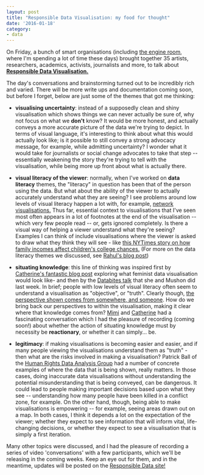 ```yaml
---
layout: post
title: "Responsible Data Visualisation: my food for thought"
date: '2016-01-18'
category:
- data
---
```


On Friday, a bunch of smart organisations (including [the engine room](theengineroom.org), where I'm spending a lot of time these days) brought together 35 artists, researchers, academics, activists, journalists and more, to talk about [**Responsible Data Visualisation.**](https://responsibledata.io/forums/data-visualization/)

The day's conversations and brainstorming turned out to be incredibly rich and varied. There will be more write ups and documentation coming soon, but before I forget, below are just some of the themes that got me thinking:

<!--more-->

* **visualising uncertainty**: instead of a supposedly clean and shiny visualisation which shows things we can never actually be sure of, why not focus on what we **don't** know? It would be more honest, and actually conveys a more accurate picture of the data we're trying to depict. In terms of visual language, it's interesting to think about what this would actually look like; is it possible to still convey a strong advocacy message, for example, while admitting uncertainty? I wonder what it would take for journalists or social change advocates to take that step -- essentially weakening the story they're trying to tell with the visualisation, while being more up front about what is actually there.

* **visual literacy of the viewer**: normally, when I've worked on **data literacy** themes, the "literacy" in question has been that of the person using the data. But what about the ability of the viewer to actually accurately understand what they are seeing? I see problems around low levels of visual literacy happen a lot with, for example, [network visualisations.](https://visualisingadvocacy.org/blog/if-everything-network-nothing-network) Thus far, essential context to visualisations that I've seen most often appears in a lot of footnotes at the end of the visualisation -- which very few people read -- or, gets ignored completely. 
Is there a visual way of helping a viewer understand what they're seeing? Examples I can think of include visualisations where the viewer is asked to draw what they think they will see - like [this NYTimes story on how family incomes affect children's college chances.](http://www.nytimes.com/interactive/2015/05/28/upshot/you-draw-it-how-family-income-affects-childrens-college-chances.html) (For more on the data literacy themes we discussed, see [Rahul's blog post](http://datatherapy.org/2016/01/18/talking-visualization-literacy-at-rdfviz/))

* **situating knowledge**: this line of thinking was inspired first by [Catherine's fantastic blog post](https://civic.mit.edu/feminist-data-visualization) exploring what feminist data visualisation would look like- and then by the [Databites talk](http://www.datasociety.net/events/databite-no-65-catherine-dignazio-mushon-zer-aviv/) that she and Mushon did last week. In brief; people with low levels of visual literacy often seem to understand a visualisation as "objective", or "truth". Clearly though, [the perspective shown comes from somewhere, and someone](https://faculty.washington.edu/pembina/all_articles/Haraway1988.pdf). How do we bring back our perspectives to within the visualisation, making it clear where that knowledge comes from? [Mimi](https://twitter.com/thistimeitsmimi) and [Catherine](https://twitter.com/kanarinka) had a fascinating conversation which I had the pleasure of recording (coming soon!) about whether the action of situating knowledge must by necessity be **reactionary**, or whether it can simply... be.

* **legitimacy**: if making visualisations is becoming easier and easier, and if many people viewing the visualisations understand them as "truth" - then what are the risks involved in making a visualisation? Patrick Ball of the [Human Rights Data Analysis Group](https://hrdag.org/) had a number of concrete examples of where the data that is being shown, really matters. In those cases, doing inaccurate data visualisations without understanding the potential misunderstanding that is being conveyed, can be dangerous. It could lead to people making important decisions based upon what they see -- understanding how many people have been killed in a conflict zone, for example. On the other hand, though, being able to make visualisations is empowering -- for example, seeing areas drawn out on a map. In both cases, I think it depends a lot on the expectation of the viewer; whether they expect to see information that will inform vital, life-changing decisions, or whether they expect to see a visualisation that is simply a first iteration.

Many other topics were discussed, and I had the pleasure of recording a series of video 'conversations' with a few participants, which we'll be releasing in the coming weeks. Keep an eye out for them, and in the meantime, updates will be posted on the [Responsible Data site!](http://responsibledata.io/)
